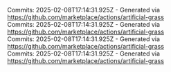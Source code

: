 Commits: 2025-02-08T17:14:31.925Z - Generated via https://github.com/marketplace/actions/artificial-grass
<br>
Commits: 2025-02-08T17:14:31.925Z - Generated via https://github.com/marketplace/actions/artificial-grass
<br>
Commits: 2025-02-08T17:14:31.925Z - Generated via https://github.com/marketplace/actions/artificial-grass
<br>
Commits: 2025-02-08T17:14:31.925Z - Generated via https://github.com/marketplace/actions/artificial-grass
<br>
